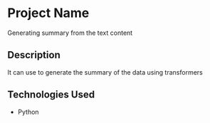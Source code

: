 # Project Name

Generating summary from the text content

## Description
It can use to generate the summary of the data using transformers


## Technologies Used
- Python
